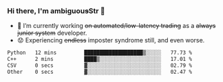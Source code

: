 ### Hi there, I'm ambiguou~~s~~Str 👋

<!--
**ambiguoustexture/ambiguoustexture** is a ✨ _special_ ✨ repository because its `README.md` (this file) appears on your GitHub profile.

Here are some ideas to get you started:
-->
- 🔭 I’m currently working ~~on automated/low-latency trading~~ as a ~~always junior system~~ developer.
- :worried: Experiencing ~~endless~~ imposter syndrome still, and even worse.

<!--START_SECTION:waka-->

```txt
Python   12 mins         ███████████████████▒░░░░░   77.73 %
C++      2 mins          ████▒░░░░░░░░░░░░░░░░░░░░   17.01 %
CSV      0 secs          ▓░░░░░░░░░░░░░░░░░░░░░░░░   02.79 %
Other    0 secs          ▓░░░░░░░░░░░░░░░░░░░░░░░░   02.47 %
```

<!--END_SECTION:waka-->
